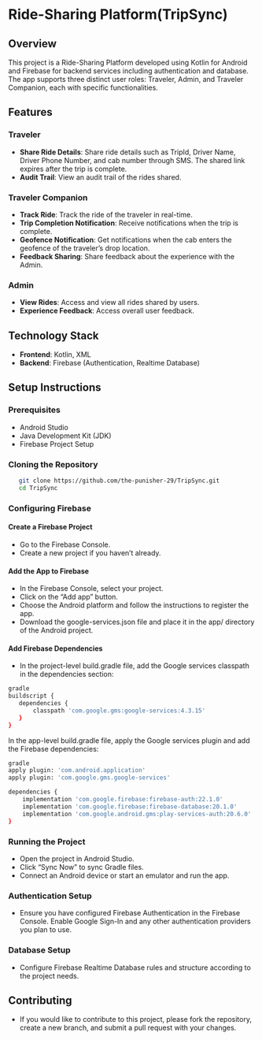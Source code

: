 # Ride-Sharing Platform(TripSync)

## Overview

This project is a Ride-Sharing Platform developed using Kotlin for Android and Firebase for backend services including authentication and database. The app supports three distinct user roles: Traveler, Admin, and Traveler Companion, each with specific functionalities.

## Features

### Traveler
- **Share Ride Details**: Share ride details such as TripId, Driver Name, Driver Phone Number, and cab number through  SMS. The shared link expires after the trip is complete.
- **Audit Trail**: View an audit trail of the rides shared.

### Traveler Companion
- **Track Ride**: Track the ride of the traveler in real-time.
- **Trip Completion Notification**: Receive notifications when the trip is complete.
- **Geofence Notification**: Get notifications when the cab enters the geofence of the traveler’s drop location.
- **Feedback Sharing**: Share feedback about the experience with the Admin.

### Admin
- **View Rides**: Access and view all rides shared by users.
- **Experience Feedback**: Access overall user feedback.

## Technology Stack

- **Frontend**: Kotlin, XML
- **Backend**: Firebase (Authentication, Realtime Database)

## Setup Instructions

### Prerequisites

- Android Studio
- Java Development Kit (JDK)
- Firebase Project Setup


### Cloning the Repository
 ```bash
    git clone https://github.com/the-punisher-29/TripSync.git
    cd TripSync
 ```


### Configuring Firebase

#### Create a Firebase Project
- Go to the Firebase Console.
- Create a new project if you haven’t already.

#### Add the App to Firebase

- In the Firebase Console, select your project.
- Click on the “Add app” button.
- Choose the Android platform and follow the instructions to register the app.
- Download the google-services.json file and place it in the app/ directory of the Android project.

#### Add Firebase Dependencies
- In the project-level build.gradle file, add the Google services classpath in the dependencies section:

 ```bash
gradle
buildscript {
    dependencies {
        classpath 'com.google.gms:google-services:4.3.15'
    }
}
 ```

In the app-level build.gradle file, apply the Google services plugin and add the Firebase dependencies:

```bash
gradle
apply plugin: 'com.android.application'
apply plugin: 'com.google.gms.google-services'

dependencies {
    implementation 'com.google.firebase:firebase-auth:22.1.0'
    implementation 'com.google.firebase:firebase-database:20.1.0'
    implementation 'com.google.android.gms:play-services-auth:20.6.0'
}
 ```

### Running the Project
- Open the project in Android Studio.
- Click “Sync Now” to sync Gradle files.
- Connect an Android device or start an emulator and run the app.

### Authentication Setup
- Ensure you have configured Firebase Authentication in the Firebase Console. Enable Google Sign-In and any other authentication providers you plan to use.

### Database Setup
- Configure Firebase Realtime Database rules and structure according to the project needs.

## Contributing
- If you would like to contribute to this project, please fork the repository, create a new branch, and submit a pull request with your changes.
